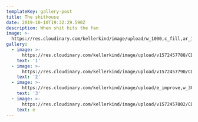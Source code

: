 ```yaml
---
templateKey: gallery-post
title: The shithouse
date: 2019-10-10T19:32:29.590Z
description: When shit hits the fan
image: >-
  https://res.cloudinary.com/kellerkind/image/upload/w_1000,c_fill,ar_1:1,g_auto,r_max,bo_5px_solid_red,b_rgb:262c35/v1572457475/CD6V0159_pfywad.jpg
gallery:
  - image: >-
      https://res.cloudinary.com/kellerkind/image/upload/v1572457788/CD6V0169_i0kue0.jpg
    text: '1'
  - image: >-
      https://res.cloudinary.com/kellerkind/image/upload/v1572457790/CD6V0134_yguwrz.jpg
    text: '2'
  - image: >-
      https://res.cloudinary.com/kellerkind/image/upload/e_improve,w_300,h_600,c_thumb,g_auto/v1572457788/CD6V0251_vivien_portrait-panorama_gnqo2n.jpg
    text: '3'
  - image: >-
      https://res.cloudinary.com/kellerkind/image/upload/v1572457802/CD6V0171_hv05bz.jpg
    text: e
---
```


